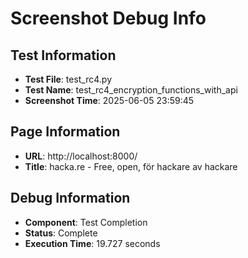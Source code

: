 # Screenshot Debug Info

## Test Information

- **Test File**: test_rc4.py
- **Test Name**: test_rc4_encryption_functions_with_api
- **Screenshot Time**: 2025-06-05 23:59:45

## Page Information

- **URL**: http://localhost:8000/
- **Title**: hacka.re - Free, open, för hackare av hackare

## Debug Information

- **Component**: Test Completion
- **Status**: Complete
- **Execution Time**: 19.727 seconds

